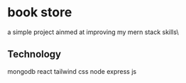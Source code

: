 # book store

a simple project ainmed at improving my mern stack skills\

## Technology

mongodb
react
tailwind css
node
express js
